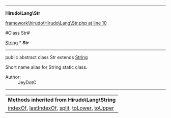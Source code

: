 

- - -

**Hirudo\Lang\Str**


<a href="https://github.com/JeyDotC/Hirudo/blob/master/framework/hirudo/Hirudo/Lang/Str.php#L10" >framework\hirudo\Hirudo\Lang\Str.php at line 10</a>

#Class Str#

<a href="">String</a>
    * **Str**




- - -

<p class="signature"><span class='k'>public abstract  class</span> <span class='nx'>Str</span>
extends <a href="">String</a>

</p>

<div class="comment" id="overview_description"><p>Short name alias for String static class.</p></div>

<dl>
<dt>Author:</dt>
<dd>JeyDotC</dd>
</dl>


- - -

<table class="inherit">
<tr><th colspan="2">Methods inherited from Hirudo\Lang\String</th></tr>
<tr><td><a href="">indexOf</a>, <a href="">lastIndexOf</a>, <a href="">split</a>, <a href="">toLower</a>, <a href="">toUpper</a></td></tr></table>

